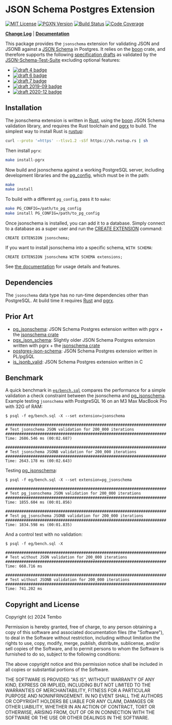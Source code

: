 JSON Schema Postgres Extension
==============================

[![MIT License](https://img.shields.io/badge/License-MIT-blue.svg)](https://opensource.org/licenses/MIT "⚖️ MIT License")
[![PGXN Version](https://badge.fury.io/pg/jsonschema.svg)](https://badge.fury.io/pg/jsonschema "⚙️ PGXN Version")
[![Build Status](https://github.com/tembo-io/pg-jsonschema/actions/workflows/lint-and-test.yml/badge.svg)](https://github.com/tembo-io/pg-jsonschema/actions/workflows/lint-and-test.yml "🧪 Lint and Test")
[![Code Coverage](https://codecov.io/gh/tembo-io/pg-jsonschema/graph/badge.svg?token=DIFED324ZY)](https://codecov.io/gh/tembo-io/pg-jsonschema "📊 Code Coverage")

**[Change Log](CHANGELOG.md)** | **[Documentation](doc/jsonschema.md)**

This package provides the `jsonschema` extension for validating JSON and JSONB
against a [JSON Schema] in Postgres. It relies on the [boon] crate, and
therefore supports the following [specification drafts] as validated by the
[JSON-Schema-Test-Suite] excluding optional features:

*   [![draft 4 badge]][draft 4 report]
*   [![draft 6 badge]][draft 6 report]
*   [![draft 7 badge]][draft 7 report]
*   [![draft 2019-09 badge]][draft 2019-09 report]
*   [![draft 2020-12 badge]][draft 2020-12 report]

Installation
------------

The jsonschema extension is written in [Rust], using the [boon] JSON Schema
validation library, and requires the Rust toolchain and [pgrx] to build. The
simplest way to install Rust is [rustup]:

``` sh
curl --proto '=https' --tlsv1.2 -sSf https://sh.rustup.rs | sh
```

Then install `pgrx`:

```sh
make install-pgrx
```

Now build and jsonschema against a working PostgreSQL server, including
development libraries and the [pg_config], which must be in the path:

``` sh
make
make install
```

To build with a different `pg_config`, pass it to `make`:

``` sh
make PG_CONFIG=/path/to_pg_config
make install PG_CONFIG=/path/to_pg_config
```

Once jsonschema is installed, you can add it to a database. Simply connect to
a database as a super user and run the [CREATE EXTENSION] command:

``` postgres
CREATE EXTENSION jsonschema;
```

If you want to install jsonschema into a specific schema, `WITH SCHEMA`:

``` postgres
CREATE EXTENSION jsonschema WITH SCHEMA extensions;
```

See [the documentation](./doc/jsonschema.md) for usage details and features.

Dependencies
------------

The `jsonschema` data type has no run-time dependencies other than PostgreSQL.
At build time it requires [Rust] and [pgrx].

Prior Art
---------

*   [pg_jsonschema]: JSON Schema Postgres extension written with pgrx +
    the [jsonschema crate]
*   [pgx_json_schema]: Slightly older JSON Schema Postgres extension written
    with pgrx + the [jsonschema crate]
*   [postgres-json-schema]: JSON Schema Postgres extension written in PL/pgSQL
*   [is_jsonb_valid]: JSON Schema Postgres extension written in C

Benchmark
---------

A quick benchmark in [`eg/bench.sql`](eg/bench.sql) compares the performance
for a simple validation a check constraint between the jsonschema and
[pg_jsonschema]. Example testing `jsonschema` with PostgreSQL 16 on an M3 Max
MacBook Pro with 32G of RAM:

``` console
$ psql -f eg/bench.sql -X --set extension=jsonschema

######################################################################
# Test jsonschema JSON validation for 200_000 iterations
######################################################################
Time: 2686.546 ms (00:02.687)

######################################################################
# Test jsonschema JSONB validation for 200_000 iterations
######################################################################
Time: 2643.178 ms (00:02.643)
```

Testing [pg_jsonschema]:

``` console
$ psql -f eg/bench.sql -X --set extension=pg_jsonschema

######################################################################
# Test pg_jsonschema JSON validation for 200_000 iterations
######################################################################
Time: 1855.604 ms (00:01.856)

######################################################################
# Test pg_jsonschema JSONB validation for 200_000 iterations
######################################################################
Time: 1834.598 ms (00:01.835)
```

And a control test with no validation:

``` console
$ psql -f eg/bench.sql -X

######################################################################
# Test without JSON validation for 200_000 iterations
######################################################################
Time: 668.716 ms

######################################################################
# Test without JSONB validation for 200_000 iterations
######################################################################
Time: 741.202 ms
```

Copyright and License
---------------------

Copyright (c) 2024 Tembo

Permission is hereby granted, free of charge, to any person obtaining a copy
of this software and associated documentation files (the "Software"), to deal
in the Software without restriction, including without limitation the rights
to use, copy, modify, merge, publish, distribute, sublicense, and/or sell
copies of the Software, and to permit persons to whom the Software is
furnished to do so, subject to the following conditions:

The above copyright notice and this permission notice shall be included in all
copies or substantial portions of the Software.

THE SOFTWARE IS PROVIDED "AS IS", WITHOUT WARRANTY OF ANY KIND, EXPRESS OR
IMPLIED, INCLUDING BUT NOT LIMITED TO THE WARRANTIES OF MERCHANTABILITY,
FITNESS FOR A PARTICULAR PURPOSE AND NONINFRINGEMENT. IN NO EVENT SHALL THE
AUTHORS OR COPYRIGHT HOLDERS BE LIABLE FOR ANY CLAIM, DAMAGES OR OTHER
LIABILITY, WHETHER IN AN ACTION OF CONTRACT, TORT OR OTHERWISE, ARISING FROM,
OUT OF OR IN CONNECTION WITH THE SOFTWARE OR THE USE OR OTHER DEALINGS IN THE
SOFTWARE.

  [JSON Schema]: https://json-schema.org
  [specification drafts]: https://json-schema.org/specification
  [JSON-Schema-Test-Suite]: https://github.com/json-schema-org/JSON-Schema-Test-Suite
  [draft 4 badge]: https://img.shields.io/endpoint?url=https://bowtie.report/badges/rust-boon/compliance/draft4.json
  [draft 4 report]: https://bowtie.report/#/dialects/draft4 "boon draft 4 report"
  [draft 6 badge]: https://img.shields.io/endpoint?url=https://bowtie.report/badges/rust-boon/compliance/draft6.json
  [draft 6 report]: https://bowtie.report/#/dialects/draft6 "boon draft 6 report"
  [draft 7 badge]: https://img.shields.io/endpoint?url=https://bowtie.report/badges/rust-boon/compliance/draft7.json
  [draft 7 report]: https://bowtie.report/#/dialects/draft7 "boon draft 7 report"
  [draft 2019-09 badge]: https://img.shields.io/endpoint?url=https://bowtie.report/badges/rust-boon/compliance/draft2019-09.json
  [draft 2019-09 report]: https://bowtie.report/#/dialects/draft2019-09 "boon draft 2019-09 report"
  [draft 2020-12 badge]: https://img.shields.io/endpoint?url=https://bowtie.report/badges/rust-boon/compliance/draft2020-12.json
  [draft 2020-12 report]: https://bowtie.report/#/dialects/draft2020-12 "boon draft 2020-12 report"
  [boon]: https://github.com/santhosh-tekuri/boon/ "boon: JSONSchema (draft 2020-12, draft 2019-09, draft-7, draft-6, draft-4) Validation in Rust"
  [pgrx]: https://github.com/pgcentralfoundation/pgrx "pgrx: Build Postgres Extensions with Rust!"
  [PostgreSQL]: https://postgresql.org "PostgreSQL: The World's Most Advanced Open Source Relational Database"
  [rustup]: https://rustup.rs "rustup is an installer for Rust"
  [Rust]: https://www.rust-lang.org/ "Rust: A language empowering everyone to build reliable and efficient software"
  [pg_config]: https://www.postgresql.org/docs/current/app-pgconfig.html "PostgreSQL Docs: pg_config"
  [CREATE EXTENSION]: https://www.postgresql.org/docs/current/sql-createextension.html
    "PostgreSQL Docs: CREATE EXTENSION"
  [jsonschema crate]: https://docs.rs/jsonschema/latest/jsonschema/
  [pg_jsonschema]: https://github.com/supabase/pg_jsonschema
  [postgres-json-schema]: https://github.com/gavinwahl/postgres-json-schema
  [is_jsonb_valid]: https://github.com/furstenheim/is_jsonb_valid
  [pgx_json_schema]: https://github.com/jefbarn/pgx_json_schema
